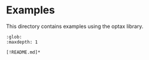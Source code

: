 # Examples

This directory contains examples using the optax library.

<!-- include all files in the current directory except README.md -->
```{toctree}
:glob:
:maxdepth: 1

[!README.md]*
```
